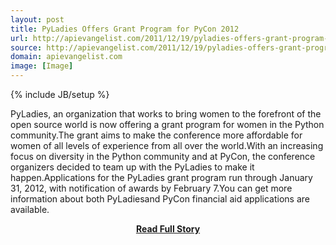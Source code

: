 ```yaml
---
layout: post
title: PyLadies Offers Grant Program for PyCon 2012
url: http://apievangelist.com/2011/12/19/pyladies-offers-grant-program-for-pycon-2012/
source: http://apievangelist.com/2011/12/19/pyladies-offers-grant-program-for-pycon-2012/
domain: apievangelist.com
image: [Image]
---
```

{% include JB/setup %}<p>PyLadies, an organization that works to bring women to the forefront of the open source world is now offering a grant program for women in the Python community.The grant aims to make the conference more affordable for women of all levels of experience from all over the world.With an increasing focus on diversity in the Python community and at PyCon, the conference organizers decided to team up with the PyLadies to make it happen.Applications for the PyLadies grant program run through January 31, 2012, with notification of awards by February 7.You can get more information about both PyLadiesand PyCon financial aid applications are available.</p>
<center><p><a href="http://apievangelist.com/2011/12/19/pyladies-offers-grant-program-for-pycon-2012/" style='padding:25px; font-sze:18px; font-weight: bold;'>Read Full Story</a></p></center>
